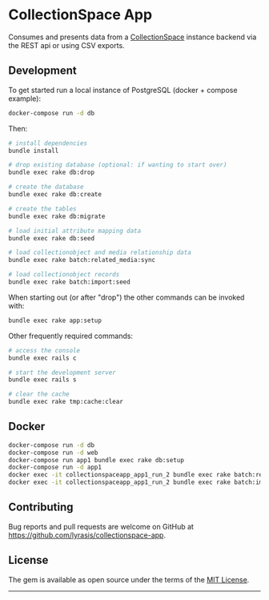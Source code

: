 CollectionSpace App
===

Consumes and presents data from a [CollectionSpace](http://www.collectionspace.org/) instance backend via the REST api or using CSV exports.

Development
---

To get started run a local instance of PostgreSQL (docker + compose example):

```bash
docker-compose run -d db
```

Then:

```bash
# install dependencies
bundle install

# drop existing database (optional: if wanting to start over)
bundle exec rake db:drop

# create the database
bundle exec rake db:create

# create the tables
bundle exec rake db:migrate

# load initial attribute mapping data
bundle exec rake db:seed

# load collectionobject and media relationship data
bundle exec rake batch:related_media:sync

# load collectionobject records
bundle exec rake batch:import:seed
```

When starting out (or after "drop") the other commands can be invoked with:

```bash
bundle exec rake app:setup
```

Other frequently required commands:

```bash
# access the console
bundle exec rails c

# start the development server
bundle exec rails s

# clear the cache
bundle exec rake tmp:cache:clear
```

Docker
---

```bash
docker-compose run -d db
docker-compose run -d web
docker-compose run app1 bundle exec rake db:setup
docker-compose run -d app1
docker exec -it collectionspaceapp_app1_run_2 bundle exec rake batch:related_media:sync
docker exec -it collectionspaceapp_app1_run_2 bundle exec rake batch:import:seed
```

Contributing
---

Bug reports and pull requests are welcome on GitHub at https://github.com/lyrasis/collectionspace-app.

License
---

The gem is available as open source under the terms of the [MIT License](http://opensource.org/licenses/MIT).

---